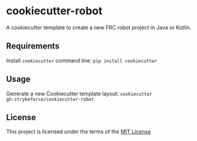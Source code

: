 # cookiecutter-robot

A cookiecutter template to create a new FRC robot project in Java or Kotlin.

## Requirements

Install `cookiecutter` command line: `pip install cookiecutter`

## Usage

Generate a new Cookiecutter template layout: `cookiecutter gh:strykeforce/cookiecutter-robot`

## License

This project is licensed under the terms of the [MIT License](/LICENSE)
